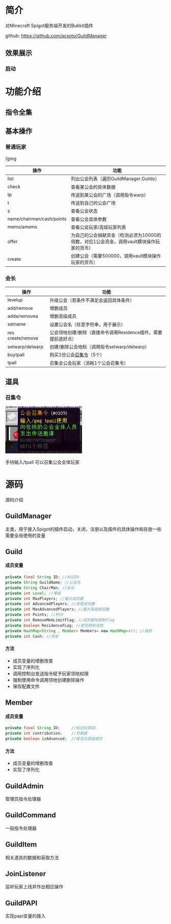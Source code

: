 # 简介

对Minecraft Spigot服务端开发的Bukkit插件

github: https://github.com/acsoto/GuildManager

## 效果展示

### 启动



# 功能介绍

## 指令全集



## 基本操作

### 普通玩家

/gmg

| 操作                      | 功能                                                         |
| ------------------------- | ------------------------------------------------------------ |
| list                      | 列出公会列表（遍历GuildManager.Guilds）                      |
| check                     | 查看某公会的具体数据                                         |
| tp                        | 传送到某公会的广场（调用指令warp）                           |
| t                         | 传送到自己的公会广场                                         |
| s                         | 查看公会状态                                                 |
| name/chairman/cash/points | 查看公会具体参数                                             |
| mems/amems                | 查看公会玩家/高级玩家列表                                    |
| offer                     | 为自己的公会捐献资金（检测必须为10000的倍数，对应1公会资金，调用vault模块操作玩家的货币） |
| create                    | 创建公会（需要500000，调用vault模块操作玩家的货币）          |

### 会长

| 操作              | 功能                                                         |
| ----------------- | ------------------------------------------------------------ |
| levelup           | 升级公会（若条件不满足会返回具体条件）                       |
| add/remove        | 增删成员                                                     |
| adda/removea      | 增删高级成员                                                 |
| setname           | 设置公会名（任意字符串，用于展示）                           |
| res create/remove | 公会领地创建/删除（直接命令调用Residence插件，需要提前选好点） |
| setwarp/delwarp   | 创建/删除公会地标（调用指令setwarp/delwarp）                 |
| buytpall          | 购买1份公会[召集令]()（5个）                                 |
| tpall             | 召集全公会玩家（消耗1个公会召集令）                          |



## 道具

### 召集令

![公会召集令](pics\公会召集令.png)

手持输入/tpall 可以召集公会全体玩家

# 源码

源码介绍

## GuildManager

主类，用于接入Spigot的插件启动，关闭，注册以及插件的具体操作和存放一些需要全局使用的变量

## Guild

#### 成员变量

```java
private final String ID; //标记ID
private String GuildName; //公会名
private String ChairMan; //会长
private int Level; //等级
private int MaxPlayers; //最大成员数
private int AdvancedPlayers; //高级成员数
private int MaxAdvancedPlayers; //最大高级成员数
private int Points; //积分
private int RemoveMemLimitFlag; //成员删除限制flag
private boolean ResidenceFLag; //是否拥有领地
private HashMap<String , Member> Members= new HashMap<>(); //成员
private int Cash; //资金
```

#### 方法

- 成员变量的增删改查
- 实现了序列化
- 调用控制台发送指令赋予玩家领地权限
- 强制使用命令调用领地创建删除操作
- 保存配置文件

## Member

#### 成员变量

```java
private final String ID;     //标记玩家ID
private int contribution;    //贡献度
private boolean isAdvanced;  //是否为高级成员
```

#### 方法

- 成员变量的增删改查
- 实现了序列化

## GuildAdmin

管理员指令处理器

## GuildCommand

一般指令处理器

## GuildItem

相关道具的数据和获取方法

## JoinListener

监听玩家上线并作出相应操作

## GuildPAPI

实现papi变量的接入